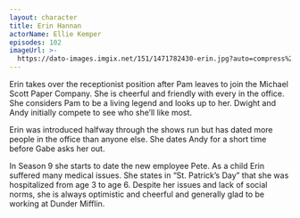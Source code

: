 ```yaml
---
layout: character
title: Erin Hannan
actorName: Ellie Kemper
episodes: 102
imageUrl: >-
  https://dato-images.imgix.net/151/1471782430-erin.jpg?auto=compress%2Cformat&ch=DPR%2CWidth&fm=jpg&w=500
---
```


Erin takes over the receptionist position after Pam leaves to join the Michael Scott Paper Company. She is cheerful and friendly with every in the office. She considers Pam to be a living legend and looks up to her. Dwight and Andy initially compete to see who she’ll like most.

Erin was introduced halfway through the shows run but has dated more people in the office than anyone else. She dates Andy for a short time before Gabe asks her out.

In Season 9 she starts to date the new employee Pete. As a child Erin suffered many medical issues. She states in “St. Patrick’s Day” that she was hospitalized from age 3 to age 6. Despite her issues and lack of social norms, she is always optimistic and cheerful and generally glad to be working at Dunder Mifflin.